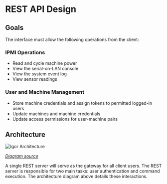 # REST API Design

## Goals

The interface must allow the following operations from the client:

### IPMI Operations

   * Read and cycle machine power
   * View the serial-on-LAN console
   * View the system event log
   * View sensor readings

### User and Machine Management

   * Store machine credentials and assign tokens to permitted logged-in users
   * Update machines and machine credentials
   * Update access permissions for user-machine pairs

## Architecture

![Igor Architecture](https://docs.google.com/drawings/d/1KZ2L9Hj7nB1S1TfYvx17_ZtXdjvPtdZdmY92QE4KKlI/pub?w=960&amp;h=720 "Igor Architecture")

*[Diagram source](https://docs.google.com/drawings/d/1KZ2L9Hj7nB1S1TfYvx17_ZtXdjvPtdZdmY92QE4KKlI/edit?usp=sharing)*

A single REST server will serve as the gateway for all client users. The REST server is responsible for two main
tasks: user authentication and command execution. The architecture diagram above details these interactions.
